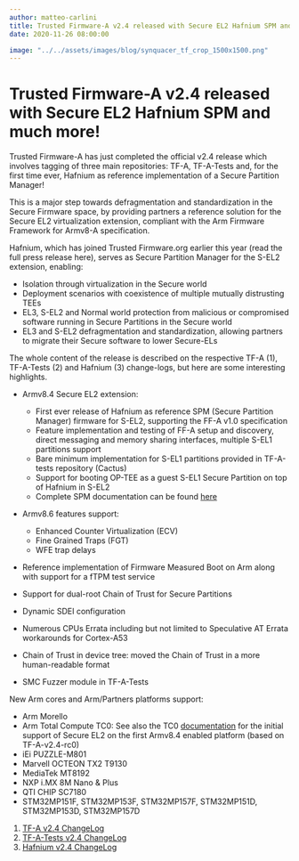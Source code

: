 ```yaml
---
author: matteo-carlini
title: Trusted Firmware-A v2.4 released with Secure EL2 Hafnium SPM and much more!
date: 2020-11-26 08:00:00

image: "../../assets/images/blog/synquacer_tf_crop_1500x1500.png"
---
```


# Trusted Firmware-A v2.4 released with Secure EL2 Hafnium SPM and much more!

Trusted Firmware-A has just completed the official v2.4 release which involves tagging of three main repositories: TF-A, TF-A-Tests and, for the first time ever, Hafnium as reference implementation of a Secure Partition Manager!

This is a major step towards defragmentation and standardization in the Secure Firmware space, by providing partners a reference solution for the Secure EL2 virtualization extension, compliant with the Arm Firmware Framework for Armv8-A specification.

Hafnium, which has joined Trusted Firmware.org earlier this year (read the full press release here), serves as Secure Partition Manager for the S-EL2 extension, enabling:

- Isolation through virtualization in the Secure world
- Deployment scenarios with coexistence of multiple mutually distrusting TEEs
- EL3, S-EL2 and Normal world protection from malicious or compromised software running in Secure Partitions in the Secure world
- EL3 and S-EL2 defragmentation and standardization, allowing partners to migrate their Secure software to lower Secure-ELs

The whole content of the release is described on the respective TF-A (1), TF-A-Tests (2) and Hafnium (3) change-logs, but here are some interesting highlights.

- Armv8.4 Secure EL2 extension:

  - First ever release of Hafnium as reference SPM (Secure Partition Manager) firmware for S-EL2, supporting the FF-A v1.0 specification
  - Feature implementation and testing of FF-A setup and discovery, direct messaging and memory sharing interfaces, multiple S-EL1 partitions support
  - Bare minimum implementation for S-EL1 partitions provided in TF-A-tests repository (Cactus)
  - Support for booting OP-TEE as a guest S-EL1 Secure Partition on top of Hafnium in S-EL2
  - Complete SPM documentation can be found [here](https://trustedfirmware-a.readthedocs.io/en/latest/components/secure-partition-manager.html)

- Armv8.6 features support:
  - Enhanced Counter Virtualization (ECV)
  - Fine Grained Traps (FGT)
  - WFE trap delays
- Reference implementation of Firmware Measured Boot on Arm along with support for a fTPM test service
- Support for dual-root Chain of Trust for Secure Partitions
- Dynamic SDEI configuration
- Numerous CPUs Errata including but not limited to Speculative AT Errata workarounds for Cortex-A53
- Chain of Trust in device tree: moved the Chain of Trust in a more human-readable format
- SMC Fuzzer module in TF-A-Tests

New Arm cores and Arm/Partners platforms support:

- Arm Morello
- Arm Total Compute TC0: See also the TC0 [documentation](https://git.linaro.org/landing-teams/working/arm/arm-reference-platforms.git/about/docs/tc0/release_notes.rst) for the initial support of Secure EL2 on the first Armv8.4 enabled platform (based on TF-A-v2.4-rc0)
- iEi PUZZLE-M801
- Marvell OCTEON TX2 T9130
- MediaTek MT8192
- NXP i.MX 8M Nano & Plus
- QTI CHIP SC7180
- STM32MP151F, STM32MP153F, STM32MP157F, STM32MP151D, STM32MP153D, STM32MP157D

1. [TF-A v2.4 ChangeLog](https://trustedfirmware-a.readthedocs.io/en/latest/change-log.html#version-2-4)
2. [TF-A-Tests v2.4 ChangeLog](https://trustedfirmware-a-tests.readthedocs.io/en/latest/change-log.html#version-2-4)
3. [Hafnium v2.4 ChangeLog](https://review.trustedfirmware.org/plugins/gitiles/hafnium/hafnium/+/HEAD/docs/ChangeLog.md#v2_4)
